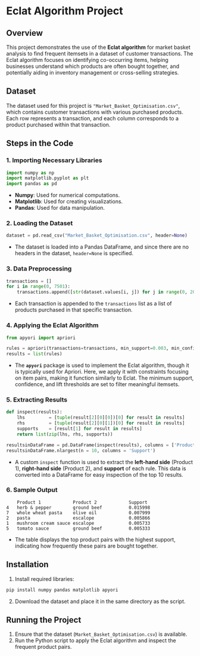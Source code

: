 # Eclat Algorithm Project

## Overview
This project demonstrates the use of the **Eclat algorithm** for market basket analysis to find frequent itemsets in a dataset of customer transactions. The Eclat algorithm focuses on identifying co-occurring items, helping businesses understand which products are often bought together, and potentially aiding in inventory management or cross-selling strategies.

## Dataset
The dataset used for this project is `"Market_Basket_Optimisation.csv"`, which contains customer transactions with various purchased products. Each row represents a transaction, and each column corresponds to a product purchased within that transaction.

## Steps in the Code

### 1. Importing Necessary Libraries
```python
import numpy as np
import matplotlib.pyplot as plt
import pandas as pd
```
- **Numpy**: Used for numerical computations.
- **Matplotlib**: Used for creating visualizations.
- **Pandas**: Used for data manipulation.

### 2. Loading the Dataset
```python
dataset = pd.read_csv("Market_Basket_Optimisation.csv", header=None)
```
- The dataset is loaded into a Pandas DataFrame, and since there are no headers in the dataset, `header=None` is specified.

### 3. Data Preprocessing
```python
transactions = []
for i in range(0, 7501):
    transactions.append([str(dataset.values[i, j]) for j in range(0, 20)])
```
- Each transaction is appended to the `transactions` list as a list of products purchased in that specific transaction.

### 4. Applying the Eclat Algorithm
```python
from apyori import apriori

rules = apriori(transactions=transactions, min_support=0.003, min_confidence=0.2, min_lift=3, min_length=2, max_length=2)
results = list(rules)
```
- The **`apyori`** package is used to implement the Eclat algorithm, though it is typically used for Apriori. Here, we apply it with constraints focusing on item pairs, making it function similarly to Eclat. The minimum support, confidence, and lift thresholds are set to filter meaningful itemsets.

### 5. Extracting Results
```python
def inspect(results):
    lhs         = [tuple(result[2][0][0])[0] for result in results]
    rhs         = [tuple(result[2][0][1])[0] for result in results]
    supports    = [result[1] for result in results]
    return list(zip(lhs, rhs, supports))

resultsinDataFrame = pd.DataFrame(inspect(results), columns = ['Product 1', 'Product 2', 'Support'])
resultsinDataFrame.nlargest(n = 10, columns = 'Support')
```
- A custom `inspect` function is used to extract the **left-hand side** (Product 1), **right-hand side** (Product 2), and **support** of each rule. This data is converted into a DataFrame for easy inspection of the top 10 results.

### 6. Sample Output
```plaintext
    Product 1            Product 2            Support
4   herb & pepper        ground beef          0.015998
7   whole wheat pasta    olive oil            0.007999
2   pasta                escalope             0.005866
1   mushroom cream sauce escalope             0.005733
5   tomato sauce         ground beef          0.005333
```
- The table displays the top product pairs with the highest support, indicating how frequently these pairs are bought together.

## Installation

1. Install required libraries:
```bash
pip install numpy pandas matplotlib apyori
```

2. Download the dataset and place it in the same directory as the script.

## Running the Project

1. Ensure that the dataset (`Market_Basket_Optimisation.csv`) is available.
2. Run the Python script to apply the Eclat algorithm and inspect the frequent product pairs.
